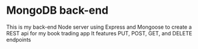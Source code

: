 # MongoDB back-end

This is my back-end Node server using Express and Mongoose to create a REST api for my book trading app
It features PUT, POST, GET, and DELETE endpoints
